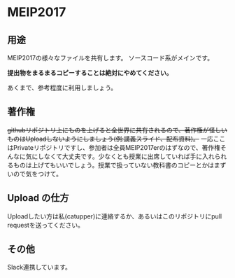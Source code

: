 # MEIP2017

## 用途

MEIP2017の様々なファイルを共有します。
ソースコード系がメインです。

 **提出物をまるまるコピーすることは絶対にやめてください。** 

あくまで、参考程度に利用しましょう。

## 著作権

~~githubリポジトリ上にものを上げると全世界に共有されるので、著作権が怪しいものはUploadしないようにしましょう(例:講義スライド、配布資料)。~~
一応ここはPrivateリポジトリですし、参加者は全員MEIP2017erのはずなので、著作権そんなに気にしなくて大丈夫です。少なくとも授業に出席していれば手に入れられるものは上げてもいいでしょう。授業で扱っていない教科書のコピーとかはまずいので気をつけて。

## Upload の仕方

Uploadしたい方は私(catupper)に連絡するか、あるいはこのリポジトリにpull requestを送ってください。

## その他

Slack連携しています。

